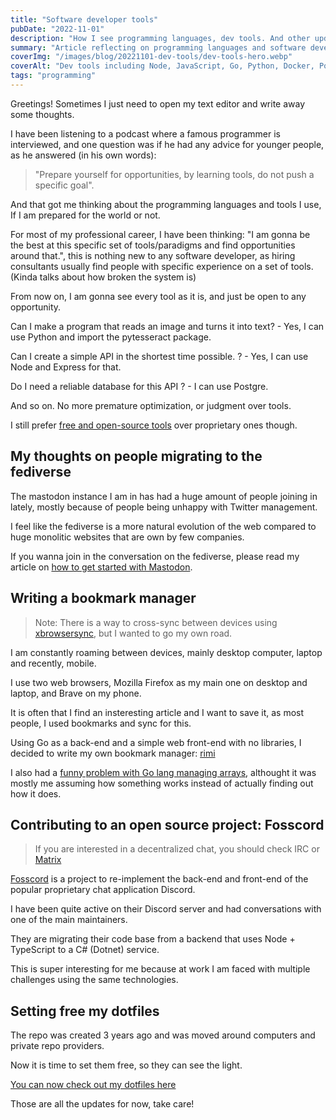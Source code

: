 ```yaml
---
title: "Software developer tools"
pubDate: "2022-11-01"
description: "How I see programming languages, dev tools. And other updates"
summary: "Article reflecting on programming languages and software developer tools. Also talking about other current news thoughts."
coverImg: "/images/blog/20221101-dev-tools/dev-tools-hero.webp"
coverAlt: "Dev tools including Node, JavaScript, Go, Python, Docker, Postgre, Linux and .NET for software development."
tags: "programming"
---
```


Greetings! Sometimes I just need to open my text editor and write away some thoughts.

I have been listening to a podcast where a famous programmer is interviewed, and one question was if he had any advice for younger people, as he answered (in his own words):

> "Prepare yourself for opportunities, by learning tools, do not push a specific goal".

And that got me thinking about the programming languages and tools I use, If I am prepared for the world or not.

For most of my professional career, I have been thinking: "I am gonna be the best at this specific set of tools/paradigms and find opportunities around that.", this is nothing new to any software developer, as hiring consultants usually find people with specific experience on a set of tools.
(Kinda talks about how broken the system is)

From now on, I am gonna see every tool as it is, and just be open to any opportunity.

Can I make a program that reads an image and turns it into text? - Yes, I can use Python and import the pytesseract package.

Can I create a simple API in the shortest time possible. ? - Yes, I can use Node and Express for that.

Do I need a reliable database for this API ? - I can use Postgre.

And so on. No more premature optimization, or judgment over tools.

I still prefer [free and open-source tools](https://en.wikipedia.org/wiki/Free_and_open-source_software) over proprietary ones though.

## My thoughts on people migrating to the fediverse

The mastodon instance I am in has had a huge amount of people joining in lately, mostly because of people being unhappy with Twitter management.

I feel like the fediverse is a more natural evolution of the web compared to huge monolitic websites that are own by few companies.

If you wanna join in the conversation on the fediverse, please read my article on [how to get started with Mastodon](/blog/20221020-mastodon/).

## Writing a bookmark manager

> Note: There is a way to cross-sync between devices using [xbrowsersync](https://www.xbrowsersync.org/), but I wanted to go my own road.

I am constantly roaming between devices, mainly desktop computer, laptop and recently, mobile.

I use two web browsers, Mozilla Firefox as my main one on desktop and laptop, and Brave on my phone.

It is often that I find an insteresting article and I want to save it, as most people, I used bookmarks and sync for this.

Using Go as a back-end and a simple web front-end with no libraries, I decided to write my own bookmark manager: [rimi](https://codeberg.org/lucrnz/rimi)

I also had a [funny problem with Go lang managing arrays](https://mas.to/@lucie/109259664202356539), althought it was mostly me assuming how something works instead of actually finding out how it does.

## Contributing to an open source project: Fosscord

> If you are interested in a decentralized chat, you should check IRC or [Matrix](https://matrix.org/)

[Fosscord](https://fosscord.com/) is a project to re-implement the back-end and front-end of the popular proprietary chat application Discord.

I have been quite active on their Discord server and had conversations with one of the main maintainers.

They are migrating their code base from a backend that uses Node + TypeScript to a C# (Dotnet) service.

This is super interesting for me because at work I am faced with multiple challenges using the same technologies.

## Setting free my dotfiles

The repo was created 3 years ago and was moved around computers and private repo providers.

Now it is time to set them free, so they can see the light.

[You can now check out my dotfiles here](https://github.com/lucrnz/dotfiles)

Those are all the updates for now, take care!

